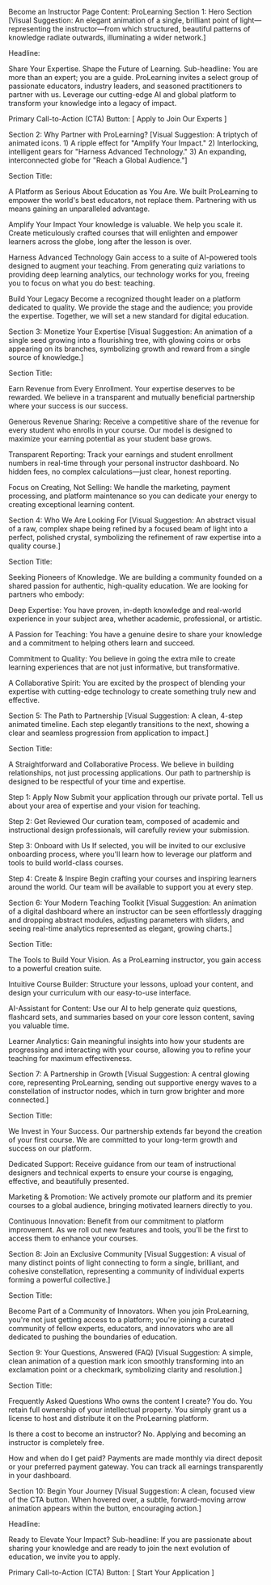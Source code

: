Become an Instructor Page Content: ProLearning
Section 1: Hero Section
[Visual Suggestion: An elegant animation of a single, brilliant point of light—representing the instructor—from which structured, beautiful patterns of knowledge radiate outwards, illuminating a wider network.]

Headline:

Share Your Expertise. Shape the Future of Learning.
Sub-headline:
You are more than an expert; you are a guide. ProLearning invites a select group of passionate educators, industry leaders, and seasoned practitioners to partner with us. Leverage our cutting-edge AI and global platform to transform your knowledge into a legacy of impact.

Primary Call-to-Action (CTA) Button:
[ Apply to Join Our Experts ]

Section 2: Why Partner with ProLearning?
[Visual Suggestion: A triptych of animated icons. 1) A ripple effect for "Amplify Your Impact." 2) Interlocking, intelligent gears for "Harness Advanced Technology." 3) An expanding, interconnected globe for "Reach a Global Audience."]

Section Title:

A Platform as Serious About Education as You Are.
We built ProLearning to empower the world's best educators, not replace them. Partnering with us means gaining an unparalleled advantage.

Amplify Your Impact
Your knowledge is valuable. We help you scale it. Create meticulously crafted courses that will enlighten and empower learners across the globe, long after the lesson is over.

Harness Advanced Technology
Gain access to a suite of AI-powered tools designed to augment your teaching. From generating quiz variations to providing deep learning analytics, our technology works for you, freeing you to focus on what you do best: teaching.

Build Your Legacy
Become a recognized thought leader on a platform dedicated to quality. We provide the stage and the audience; you provide the expertise. Together, we will set a new standard for digital education.

Section 3: Monetize Your Expertise
[Visual Suggestion: An animation of a single seed growing into a flourishing tree, with glowing coins or orbs appearing on its branches, symbolizing growth and reward from a single source of knowledge.]

Section Title:

Earn Revenue from Every Enrollment.
Your expertise deserves to be rewarded. We believe in a transparent and mutually beneficial partnership where your success is our success.

Generous Revenue Sharing: Receive a competitive share of the revenue for every student who enrolls in your course. Our model is designed to maximize your earning potential as your student base grows.

Transparent Reporting: Track your earnings and student enrollment numbers in real-time through your personal instructor dashboard. No hidden fees, no complex calculations—just clear, honest reporting.

Focus on Creating, Not Selling: We handle the marketing, payment processing, and platform maintenance so you can dedicate your energy to creating exceptional learning content.

Section 4: Who We Are Looking For
[Visual Suggestion: An abstract visual of a raw, complex shape being refined by a focused beam of light into a perfect, polished crystal, symbolizing the refinement of raw expertise into a quality course.]

Section Title:

Seeking Pioneers of Knowledge.
We are building a community founded on a shared passion for authentic, high-quality education. We are looking for partners who embody:

Deep Expertise: You have proven, in-depth knowledge and real-world experience in your subject area, whether academic, professional, or artistic.

A Passion for Teaching: You have a genuine desire to share your knowledge and a commitment to helping others learn and succeed.

Commitment to Quality: You believe in going the extra mile to create learning experiences that are not just informative, but transformative.

A Collaborative Spirit: You are excited by the prospect of blending your expertise with cutting-edge technology to create something truly new and effective.

Section 5: The Path to Partnership
[Visual Suggestion: A clean, 4-step animated timeline. Each step elegantly transitions to the next, showing a clear and seamless progression from application to impact.]

Section Title:

A Straightforward and Collaborative Process.
We believe in building relationships, not just processing applications. Our path to partnership is designed to be respectful of your time and expertise.

Step 1: Apply Now
Submit your application through our private portal. Tell us about your area of expertise and your vision for teaching.

Step 2: Get Reviewed
Our curation team, composed of academic and instructional design professionals, will carefully review your submission.

Step 3: Onboard with Us
If selected, you will be invited to our exclusive onboarding process, where you'll learn how to leverage our platform and tools to build world-class courses.

Step 4: Create & Inspire
Begin crafting your courses and inspiring learners around the world. Our team will be available to support you at every step.

Section 6: Your Modern Teaching Toolkit
[Visual Suggestion: An animation of a digital dashboard where an instructor can be seen effortlessly dragging and dropping abstract modules, adjusting parameters with sliders, and seeing real-time analytics represented as elegant, growing charts.]

Section Title:

The Tools to Build Your Vision.
As a ProLearning instructor, you gain access to a powerful creation suite.

Intuitive Course Builder: Structure your lessons, upload your content, and design your curriculum with our easy-to-use interface.

AI-Assistant for Content: Use our AI to help generate quiz questions, flashcard sets, and summaries based on your core lesson content, saving you valuable time.

Learner Analytics: Gain meaningful insights into how your students are progressing and interacting with your course, allowing you to refine your teaching for maximum effectiveness.

Section 7: A Partnership in Growth
[Visual Suggestion: A central glowing core, representing ProLearning, sending out supportive energy waves to a constellation of instructor nodes, which in turn grow brighter and more connected.]

Section Title:

We Invest in Your Success.
Our partnership extends far beyond the creation of your first course. We are committed to your long-term growth and success on our platform.

Dedicated Support: Receive guidance from our team of instructional designers and technical experts to ensure your course is engaging, effective, and beautifully presented.

Marketing & Promotion: We actively promote our platform and its premier courses to a global audience, bringing motivated learners directly to you.

Continuous Innovation: Benefit from our commitment to platform improvement. As we roll out new features and tools, you'll be the first to access them to enhance your courses.

Section 8: Join an Exclusive Community
[Visual Suggestion: A visual of many distinct points of light connecting to form a single, brilliant, and cohesive constellation, representing a community of individual experts forming a powerful collective.]

Section Title:

Become Part of a Community of Innovators.
When you join ProLearning, you're not just getting access to a platform; you're joining a curated community of fellow experts, educators, and innovators who are all dedicated to pushing the boundaries of education.

Section 9: Your Questions, Answered (FAQ)
[Visual Suggestion: A simple, clean animation of a question mark icon smoothly transforming into an exclamation point or a checkmark, symbolizing clarity and resolution.]

Section Title:

Frequently Asked Questions
Who owns the content I create?
You do. You retain full ownership of your intellectual property. You simply grant us a license to host and distribute it on the ProLearning platform.

Is there a cost to become an instructor?
No. Applying and becoming an instructor is completely free. 

How and when do I get paid?
Payments are made monthly via direct deposit or your preferred payment gateway. You can track all earnings transparently in your dashboard.

Section 10: Begin Your Journey
[Visual Suggestion: A clean, focused view of the CTA button. When hovered over, a subtle, forward-moving arrow animation appears within the button, encouraging action.]

Headline:

Ready to Elevate Your Impact?
Sub-headline:
If you are passionate about sharing your knowledge and are ready to join the next evolution of education, we invite you to apply.

Primary Call-to-Action (CTA) Button:
[ Start Your Application ]